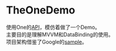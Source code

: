 # TheOneDemo
使用One的[API](https://github.com/jokermonn/-Api/blob/master/ONEv3.5.0~.md#newest_readinglist)，模仿着做了一个Demo。  
主要目的是理解MVVM和DataBinding的使用。  
项目架构借鉴了Google的[sample](https://github.com/googlesamples/android-architecture/tree/todo-mvvm-databinding/)。
